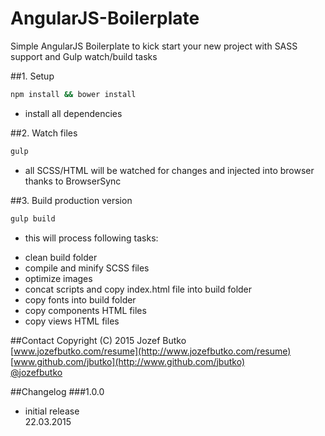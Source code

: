 # AngularJS-Boilerplate
Simple AngularJS Boilerplate to kick start your new project with SASS support and Gulp watch/build tasks

##1. Setup
```bash
npm install && bower install
```
- install all dependencies


##2. Watch files
```bash
gulp
```
- all SCSS/HTML will be watched for changes and injected into browser thanks to BrowserSync

##3. Build production version
```bash
gulp build
```
- this will process following tasks:
* clean build folder
* compile and minify SCSS files
* optimize images
* concat scripts and copy index.html file into build folder
* copy fonts into build folder
* copy components HTML files
* copy views HTML files


##Contact
Copyright (C) 2015 Jozef Butko<br>
[www.jozefbutko.com/resume](http://www.jozefbutko.com/resume)<br>
[www.github.com/jbutko](http://www.github.com/jbutko)<br>
[@jozefbutko](http://www.twitter.com/jozefbutko)

##Changelog
###1.0.0
- initial release<br>
22.03.2015
